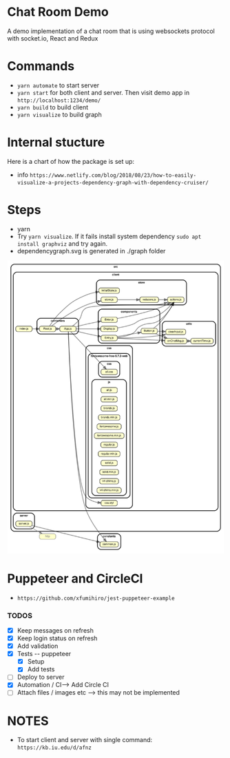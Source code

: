# Chat Room Demo
A demo implementation of a chat room that is using websockets protocol with socket.io, React and Redux

# Commands

- `yarn automate` to start server
- `yarn start` for both client and server. Then visit demo app in `http://localhost:1234/demo/`
- `yarn build` to build client
- `yarn visualize` to build graph

# Internal stucture

Here is a chart of how the package is set up:

- info `https://www.netlify.com/blog/2018/08/23/how-to-easily-visualize-a-projects-dependency-graph-with-dependency-cruiser/`

# Steps

- yarn
- Try `yarn visualize`. If it fails install system dependency `sudo apt install graphviz` and try again.
- dependencygraph.svg is generated in ./graph folder

![Graph](./graph/dependencygraph.svg)

# Puppeteer and CircleCI

- `https://github.com/xfumihiro/jest-puppeteer-example`

### TODOS

- [x] Keep messages on refresh
- [x] Keep login status on refresh
- [x] Add validation
- [x] Tests -- puppeteer
  - [x] Setup
  - [x] Add tests
- [ ] Deploy to server
- [x] Automation / CI--> Add Circle CI
- [ ] Attach files / images etc --> this may not be implemented

# NOTES

- To start client and server with single command: `https://kb.iu.edu/d/afnz`